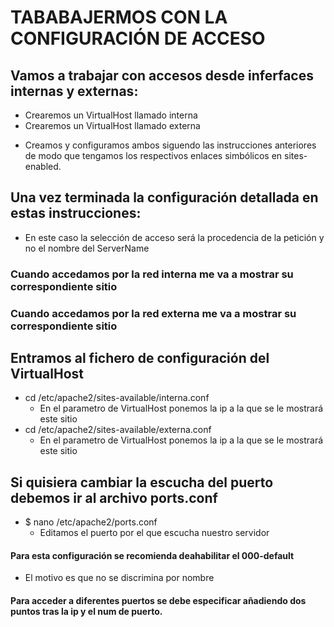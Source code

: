 # TABABAJERMOS CON LA CONFIGURACIÓN DE ACCESO

## Vamos a trabajar con accesos desde inferfaces internas y externas:
-  Crearemos un VirtualHost llamado interna
-  Crearemos un VirtualHost llamado externa
* Creamos y configuramos ambos siguendo las instrucciones anteriores de modo que tengamos los respectivos enlaces simbólicos en sites-enabled.

## Una vez terminada la configuración detallada en estas instrucciones:
- En este caso la selección de acceso será la procedencia de la petición y no el nombre del ServerName
### Cuando accedamos por la red interna me va a mostrar su correspondiente sitio
### Cuando accedamos por la red externa me va a mostrar su correspondiente sitio


## Entramos al fichero de configuración del VirtualHost
- cd /etc/apache2/sites-available/interna.conf
    - En el parametro de VirtualHost ponemos la ip a la que se le mostrará este sitio
- cd /etc/apache2/sites-available/externa.conf
    - En el parametro de VirtualHost ponemos la ip a la que se le mostrará este sitio

## Si quisiera cambiar la escucha del puerto debemos ir al archivo ports.conf
- $ nano /etc/apache2/ports.conf
    - Editamos el puerto por el que escucha nuestro servidor

#### Para esta configuración se recomienda deahabilitar el 000-default
- El motivo es que no se discrimina por nombre

#### Para acceder a diferentes puertos se debe especificar añadiendo dos puntos tras la ip y el num de puerto.









